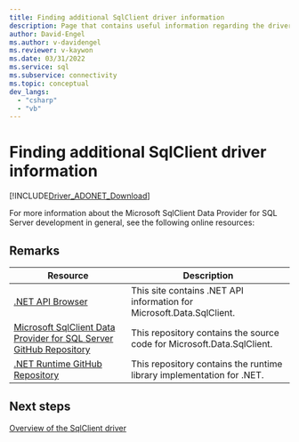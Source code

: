 ```yaml
---
title: Finding additional SqlClient driver information
description: Page that contains useful information regarding the driver.
author: David-Engel
ms.author: v-davidengel
ms.reviewer: v-kaywon
ms.date: 03/31/2022
ms.service: sql
ms.subservice: connectivity
ms.topic: conceptual
dev_langs:
  - "csharp"
  - "vb"
---
```

# Finding additional SqlClient driver information

[!INCLUDE[Driver_ADONET_Download](../../includes/driver_adonet_download.md)]

For more information about the Microsoft SqlClient Data Provider for SQL Server development in general, see the following online resources:

## Remarks

|Resource|Description|
|--------------|-----------------|
|[.NET API Browser](/dotnet/api/microsoft.data.sqlclient)|This site contains .NET API information for Microsoft.Data.SqlClient.|
|[Microsoft SqlClient Data Provider for SQL Server GitHub Repository](https://github.com/dotnet/SqlClient)|This repository contains the source code for Microsoft.Data.SqlClient.|
|[.NET Runtime GitHub Repository](https://github.com/dotnet/runtime)|This repository contains the runtime library implementation for .NET.|

## Next steps

[Overview of the SqlClient driver](overview-sqlclient-driver.md)
